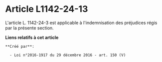 # Article L1142-24-13

L'article L. 1142-24-3 est applicable à l'indemnisation des préjudices régis par la présente section.

**Liens relatifs à cet article**

	**Créé par**:

	  - Loi n°2016-1917 du 29 décembre 2016 - art. 150 (V)
